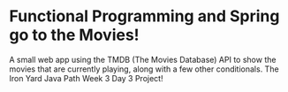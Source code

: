 <h1>Functional Programming and Spring go to the Movies!</h1>

A small web app using the TMDB (The Movies Database) API to show 
the movies that are currently playing, along with a few 
other conditionals. The Iron Yard Java Path Week 3 Day 3 Project!